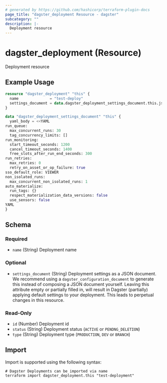 ```yaml
---
# generated by https://github.com/hashicorp/terraform-plugin-docs
page_title: "dagster_deployment Resource - dagster"
subcategory: ""
description: |-
  Deployment resource
---
```


# dagster_deployment (Resource)

Deployment resource

## Example Usage

```terraform
resource "dagster_deployment" "this" {
  name              = "test-deploy"
  settings_document = data.dagster_deployment_settings_document.this.json
}

data "dagster_deployment_settings_document" "this" {
  yaml_body = <<YAML
run_queue:
  max_concurrent_runs: 30
  tag_concurrency_limits: []
run_monitoring:
  start_timeout_seconds: 1200
  cancel_timeout_seconds: 1400
  free_slots_after_run_end_seconds: 300
run_retries:
  max_retries: 0
  retry_on_asset_or_op_failure: true
sso_default_role: VIEWER
non_isolated_runs:
  max_concurrent_non_isolated_runs: 1
auto_materialize:
  run_tags: {}
  respect_materialization_data_versions: false
  use_sensors: false
YAML
}
```

<!-- schema generated by tfplugindocs -->
## Schema

### Required

- `name` (String) Deployment name

### Optional

- `settings_document` (String) Deployment settings as a JSON document. We recommend using a `dagster_configuration_document` to generate this instead of composing a JSON document yourself. Leaving this attribute empty or partially filled in, will result in Dagster (partially) applying default settings to your deployment. This leads to perpetual changes in this resource.

### Read-Only

- `id` (Number) Deployment id
- `status` (String) Deployment status (`ACTIVE` or `PENDNG_DELETION`)
- `type` (String) Deployment type (`PRODUCTION`, `DEV` or `BRANCH`)

## Import

Import is supported using the following syntax:

```shell
# Dagster Deployments can be imported via name
terraform import dagster_deployment.this "test-deployment"
```
